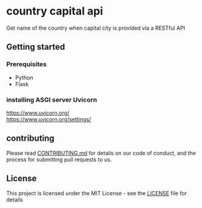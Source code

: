 # country capital api
Get name of the country when capital city is provided via a RESTful API
## Getting started
### Prerequisites
- Python
- Flask
### installing ASGI server Uvicorn
https://www.uvicorn.org/  
https://www.uvicorn.org/settings/  
## contributing
Please read [CONTRIBUTING.md](https://github.com/Harshavardhan808/country-capital-api/blob/main/CONTRIBUTING.md) for details on our code of conduct, and the process for submitting pull requests to us.
## License
This project is licensed under the MIT License - see the [LICENSE](https://github.com/Harshavardhan808/country-capital-api/blob/main/LICENSE) file for details

